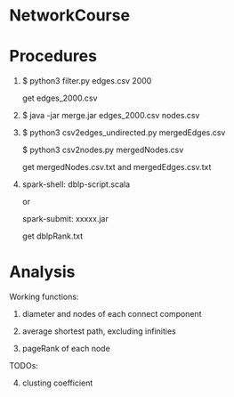 # NetworkCourse

# Procedures

1. $ python3 filter.py edges.csv 2000 

    get edges_2000.csv
    
2. $ java -jar merge.jar edges_2000.csv nodes.csv

3. $ python3 csv2edges_undirected.py mergedEdges.csv

   $ python3 csv2nodes.py mergedNodes.csv
   
   get mergedNodes.csv.txt and  mergedEdges.csv.txt
   
4. spark-shell: dblp-script.scala
   
   or
   
   spark-submit: xxxxx.jar
   
   get dblpRank.txt
   

# Analysis

Working functions: 

1. diameter and nodes of each connect component

2. average shortest path, excluding infinities

3. pageRank of each node


TODOs:

4. clusting coefficient

